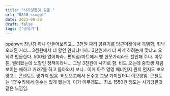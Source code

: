 ```yaml
---
title: "사기당한것 같음."
url: "0830_ssaggi"
date: 2021-08-30
draft: false
tags: ["공유기"]
---
```

openwrt 장난감 하나 만들어보려고... 3천원 짜리 공유기를 당근마켓에서 득템함. 워낙 오래된 거라... 3천원에서 더 할인 안되냐니까.. 3천원에서 더 싸게 하려는게 맞냐고 오히려 반문한다. 500원 없어봐라.. 편의점/마트에서 빵 한쪼가리라도 할인해 주나. 아무튼, 찔러봤는데 노할인 정책이라니... 그냥 3천원에 사기로 함. 비도 오는데 중학생 처럼 보이는 애하고 거래?를 하고 돌아와서 보니.. 이게 아주 멍멍 매너인지 뭔지 먼지도 뽀오얗고... 콘센트도 망가져 있음. 비도오고해서 돈주고 그냥 가져왔더니 이모양임. 콘센트는 '급'수리해서 쓸수는 있게 됐는데, 이거 아무래도... 최소 1550원 정도는 사기당한것 같은 느낌임.
